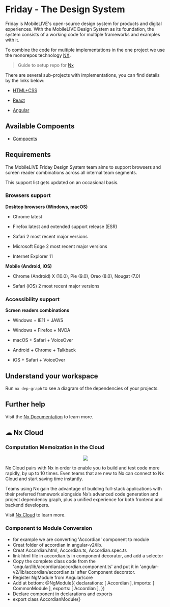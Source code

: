 # Friday - The Design System

Friday is MobileLIVE's open-source design system for products and digital experiences. With the MobileLIVE Design System as its foundation, the system consists of a working code for multiple frameworks and examples with it.

To combine the code for multiple implementations in the one project we use the monorepos technology [NX](https://github.com/nrwl/nx).

> Guide to setup repo for [Nx](README_Nx.md)

There are several sub-projects with implementations, you can find details by the links below:

- [HTML+CSS](README_STATIC.md)

- [React](README_REACT.md)

- [Angular](README_ANGULAR.md)

## Available Compoents

- [Compoents](README_COMPONENTS.md)

## Requirements

The MobileLIVE Friday Design System team aims to support browsers and screen reader combinations across all internal team segments.

This support list gets updated on an occasional basis.

### Browsers support

**Desktop browsers (Windows, macOS)**

- Chrome latest

- Firefox latest and extended support release (ESR)

- Safari 2 most recent major versions

- Microsoft Edge 2 most recent major versions

- Internet Explorer 11

**Mobile (Android, iOS)**

- Chrome (Android) X (10.0), Pie (9.0), Oreo (8.0), Nougat (7.0)

- Safari (iOS) 2 most recent major versions

### Accessibility support

**Screen readers combinations**

- Windows + IE11 + JAWS

- Windows + Firefox + NVDA

- macOS + Safari + VoiceOver

- Android + Chrome + Talkback

- iOS + Safari + VoiceOver

## Understand your workspace

Run `nx dep-graph` to see a diagram of the dependencies of your projects.

## Further help

Visit the [Nx Documentation](https://nx.dev/angular) to learn more.

## ☁ Nx Cloud

### Computation Memoization in the Cloud

<p  style="text-align: center;"><img  src="https://raw.githubusercontent.com/nrwl/nx/master/images/nx-cloud-card.png"></p>

Nx Cloud pairs with Nx in order to enable you to build and test code more rapidly, by up to 10 times. Even teams that are new to Nx can connect to Nx Cloud and start saving time instantly.

Teams using Nx gain the advantage of building full-stack applications with their preferred framework alongside Nx’s advanced code generation and project dependency graph, plus a unified experience for both frontend and backend developers.

Visit [Nx Cloud](https://nx.app/) to learn more.




### Component to Module Conversion
- for example we are converting 'Accordian' component to module
- Creat folder of accordian in angular-v2/lib.
- Creat Accordian.html, Accordian.ts, Accordian.spec.ts
- link html file in accordian.ts in component decorator, and add a selector
- Copy the complete class code from the 'angular/lib/accordian/accordian.component.ts' and put it in 
  'angular-v2/lib/accordian/accordian.ts' after Component decorator.
- Register NgModule from Angular/core
- Add at bottom: 
    @NgModule({
        declarations: [
            Accordian
        ],
        imports: [
            CommonModule
        ],
        exports: [
            Accordian
        ],
    })
- Declare component in declarations and exports
- export class AccordianModule{}